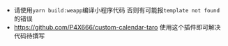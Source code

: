 * 请使用`yarn build:weapp`编译小程序代码 否则有可能报`template not found`的错误
* https://github.com/P4X666/custom-calendar-taro 使用这个插件即可解决 代码待撰写

